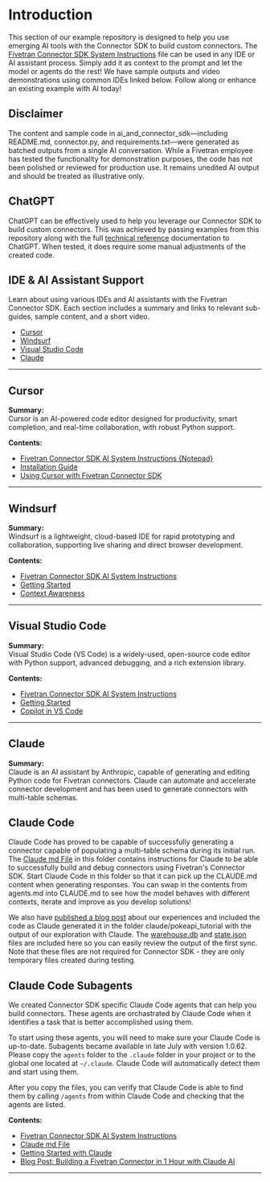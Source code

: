 # Introduction
This section of our example repository is designed to help you use emerging AI tools with the Connector SDK to build custom connectors. The [Fivetran Connector SDK System Instructions](https://github.com/fivetran/fivetran_connector_sdk/tree/main/ai_and_connector_sdk/agents.md) file can be used in any IDE or AI assistant process. Simply add it as context to the prompt and let the model or agents do the rest! We have sample outputs and video demonstrations using common IDEs linked below. Follow along or enhance an existing example with AI today!

## Disclaimer
The content and sample code in ai_and_connector_sdk—including README.md, connector.py, and requirements.txt—were generated as batched outputs from a single AI conversation. While a Fivetran employee has tested the functionality for demonstration purposes, the code has not been polished or reviewed for production use. It remains unedited AI output and should be treated as illustrative only.

## ChatGPT
ChatGPT can be effectively used to help you leverage our Connector SDK to build custom connectors. This was achieved by passing examples from this repository along with the full [technical reference](https://fivetran.com/docs/connector-sdk/technical-reference) documentation to ChatGPT. When tested, it does require some manual adjustments of the created code.


## IDE & AI Assistant Support

Learn about using various IDEs and AI assistants with the Fivetran Connector SDK. Each section includes a summary and links to relevant sub-guides, sample content, and a short video.

- [Cursor](https://github.com/fivetran/fivetran_connector_sdk/tree/main/ai_and_connector_sdk/cursor)
- [Windsurf](https://github.com/fivetran/fivetran_connector_sdk/tree/main/ai_and_connector_sdk/windsurf)
- [Visual Studio Code](https://github.com/fivetran/fivetran_connector_sdk/tree/main/ai_and_connector_sdk/vscode)
- [Claude](https://github.com/fivetran/fivetran_connector_sdk/tree/main/ai_and_connector_sdk/claude)

---

## Cursor

**Summary:**  
Cursor is an AI-powered code editor designed for productivity, smart completion, and real-time collaboration, with robust Python support.

**Contents:**
- [Fivetran Connector SDK AI System Instructions {Notepad}](https://github.com/fivetran/fivetran_connector_sdk/tree/main/ai_and_connector_sdk/agents.md)
- [Installation Guide](https://www.cursor.com/)
- [Using Cursor with Fivetran Connector SDK](https://github.com/fivetran/fivetran_connector_sdk/tree/main/ai_and_connector_sdk/cursor/CURSOR_README.md)

---

## Windsurf

**Summary:**  
Windsurf is a lightweight, cloud-based IDE for rapid prototyping and collaboration, supporting live sharing and direct browser development.

**Contents:**
- [Fivetran Connector SDK AI System Instructions](https://github.com/fivetran/fivetran_connector_sdk/tree/main/ai_and_connector_sdk/agents.md)
- [Getting Started](https://docs.windsurf.com/windsurf/getting-started)
- [Context Awareness](https://docs.windsurf.com/context-awareness/windsurf-overview)

---

## Visual Studio Code

**Summary:**  
Visual Studio Code (VS Code) is a widely-used, open-source code editor with Python support, advanced debugging, and a rich extension library.

**Contents:**
- [Fivetran Connector SDK AI System Instructions](https://github.com/fivetran/fivetran_connector_sdk/tree/main/ai_and_connector_sdk/agents.md)
- [Getting Started](https://code.visualstudio.com/docs/getstarted/getting-started)
- [Copilot in VS Code](https://code.visualstudio.com/docs/copilot/getting-started)

---

## Claude

**Summary:**  
Claude is an AI assistant by Anthropic, capable of generating and editing Python code for Fivetran connectors. Claude can automate and accelerate connector development and has been used to generate connectors with multi-table schemas.

## Claude Code
Claude Code has proved to be capable of successfully generating a connector capable of populating a multi-table schema during its initial run. The [Claude md File](https://github.com/fivetran/fivetran_connector_sdk/tree/main/ai_and_connector_sdk/claude/CLAUDE.md) in this folder contains instructions for Claude to be able to successfully build and debug connectors using Fivetran's Connector SDK. Start Claude Code in this folder so that it can pick up the CLAUDE.md content when generating responses. You can swap in the contents from agents.md into CLAUDE.md to see how the model behaves with different contexts, iterate and improve as you develop solutions!

We also have [published a blog post](https://www.fivetran.com/blog/building-a-fivetran-connector-in-1-hour-with-anthropics-claude-ai) about our experiences and included the code as Claude generated it in the folder claude/pokeapi_tutorial with the output of our exploration with Claude. The [warehouse.db](https://github.com/fivetran/fivetran_connector_sdk/tree/main/ai_and_connector_sdk/claude/pokeapi_tutorial/pokeapi_connector/files/warehouse.db) and [state.json](https://github.com/fivetran/fivetran_connector_sdk/tree/main/ai_and_connector_sdk/claude/pokeapi_tutorial/pokeapi_connector/files/state.json) files are included here so you can easily review the output of the first sync. Note that these files are not required for Connector SDK - they are only temporary files created during testing.

## Claude Code Subagents
We created Connector SDK specific Claude Code agents that can help you build connectors. These agents are orchastrated by Claude Code when it identifies a task that is better accomplished using them.

To start using these agents, you will need to make sure your Claude Code is up-to-date. Subagents became available in late July with version 1.0.62. Please copy the `agents` folder to the `.claude` folder in your project or to the global one located at `~/.claude`. Claude Code will automatically detect them and start using them.

After you copy the files, you can verify that Claude Code is able to find them by calling `/agents` from within Claude Code and checking that the agents are listed.

**Contents:**
- [Fivetran Connector SDK AI System Instructions](https://github.com/fivetran/fivetran_connector_sdk/tree/main/ai_and_connector_sdk/agents.md)
- [Claude md File](https://github.com/fivetran/fivetran_connector_sdk/tree/main/ai_and_connector_sdk/claude/CLAUDE.md)
- [Getting Started with Claude](https://docs.anthropic.com/en/docs/get-started)
- [Blog Post: Building a Fivetran Connector in 1 Hour with Claude AI](https://www.fivetran.com/blog/building-a-fivetran-connector-in-1-hour-with-anthropics-claude-ai)
  
---
